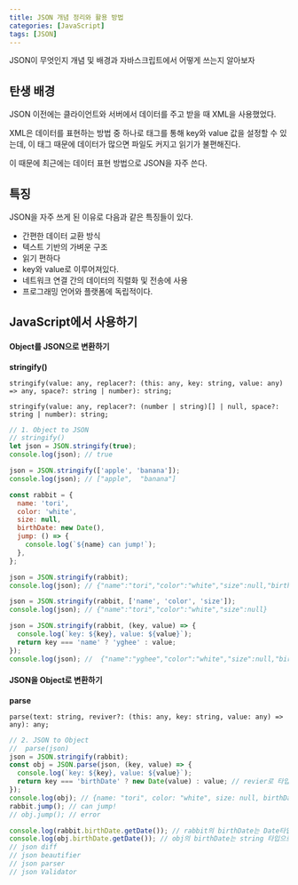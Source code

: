 ```yaml
---
title: JSON 개념 정리와 활용 방법
categories: [JavaScript]
tags: [JSON]
---
```


JSON이 무엇인지 개념 및 배경과 자바스크립트에서 어떻게 쓰는지 알아보자

## 탄생 배경

JSON 이전에는 클라이언트와 서버에서 데이터를 주고 받을 때 XML을 사용했었다. 

XML은 데이터를 표현하는 방법 중 하나로 태그를 통해 key와 value 값을 설정할 수 있는데, 이 태그 때문에 데이터가 많으면 파일도 커지고 읽기가 불편해진다.

이 때문에 최근에는 데이터 표현 방법으로  JSON을 자주 쓴다.

## 특징

JSON을 자주 쓰게 된 이유로 다음과 같은 특징들이 있다.

* 간편한 데이터 교환 방식
* 텍스트 기반의 가벼운 구조
* 읽기 편하다
* key와 value로 이루어져있다.
* 네트워크 연결 간의 데이터의 직렬화 및 전송에 사용
* 프로그래밍 언어와 플랫폼에 독립적이다.



## JavaScript에서 사용하기

#### Object를 JSON으로 변환하기

**stringify()**

`stringify(value: any, replacer?: (this: any, key: string, value: any) => any, space?: string | number): string;`

`stringify(value: any, replacer?: (number | string)[] | null, space?: string | number): string;`

```javascript
// 1. Object to JSON
// stringify()
let json = JSON.stringify(true);
console.log(json); // true

json = JSON.stringify(['apple', 'banana']);
console.log(json); // ["apple",  "banana"]

const rabbit = {
  name: 'tori',
  color: 'white',
  size: null,
  birthDate: new Date(),
  jump: () => {
    console.log(`${name} can jump!`);
  },
};

json = JSON.stringify(rabbit);
console.log(json); // {"name":"tori","color":"white","size":null,"birthDate":"2020-11-01T12:46:03.297Z"}

json = JSON.stringify(rabbit, ['name', 'color', 'size']);
console.log(json); // {"name":"tori","color":"white","size":null}

json = JSON.stringify(rabbit, (key, value) => {
  console.log(`key: ${key}, value: ${value}`);
  return key === 'name' ? 'yghee' : value;
});
console.log(json); //  {"name":"yghee","color":"white","size":null,"birthDate":"2020-11-01T12:46:03.297Z"}

```



#### JSON을 Object로 변환하기

**parse**

`parse(text: string, reviver?: (this: any, key: string, value: any) => any): any;`

```javascript
// 2. JSON to Object
//  parse(json)
json = JSON.stringify(rabbit);
const obj = JSON.parse(json, (key, value) => {
  console.log(`key: ${key}, value: ${value}`);
  return key === 'birthDate' ? new Date(value) : value; // revier로 타입을 바꿔줄 수 있다.
});
console.log(obj); // {name: "tori", color: "white", size: null, birthDate: Sun Nov 01 2020 21:46:03 GMT+0900 (대한민국 표준시)}
rabbit.jump(); // can jump!
// obj.jump(); // error

console.log(rabbit.birthDate.getDate()); // rabbit의 birthDate는 Date타입
console.log(obj.birthDate.getDate()); // obj의 birthDate는 string 타입으로 getDate()가 없다.
// json diff
// json beautifier
// json parser
// json Validator
```





